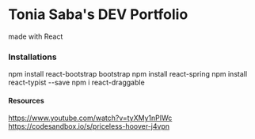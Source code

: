 # Tonia Saba's DEV Portfolio 
made with React

### Installations

npm install react-bootstrap bootstrap
npm install react-spring
npm install react-typist --save
npm i react-draggable


#### Resources 
https://www.youtube.com/watch?v=tyXMy1nPIWc
https://codesandbox.io/s/priceless-hoover-j4vpn

